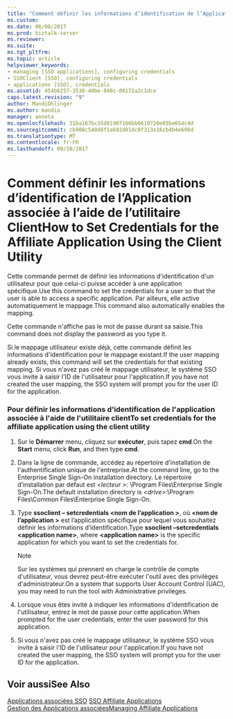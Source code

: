 ```yaml
---
title: "Comment définir les informations d’identification de l’Application associée à l’aide de l’utilitaire Client | Documents Microsoft"
ms.custom: 
ms.date: 06/08/2017
ms.prod: biztalk-server
ms.reviewer: 
ms.suite: 
ms.tgt_pltfrm: 
ms.topic: article
helpviewer_keywords:
- managing [SSO applications], configuring credentials
- SSOClient [SSO], configuring credentials
- applications [SSO], credentials
ms.assetid: 454b6257-3538-40be-840c-00172a2c1dce
caps.latest.revision: "9"
author: MandiOhlinger
ms.author: mandia
manager: anneta
ms.openlocfilehash: 31ba167bc35d01907166bb6610720e03be654c4d
ms.sourcegitcommit: cb908c540d8f1a692d01dc8f313e16cb4b4e696d
ms.translationtype: MT
ms.contentlocale: fr-FR
ms.lasthandoff: 09/20/2017
---
```

# <a name="how-to-set-credentials-for-the-affiliate-application-using-the-client-utility"></a><span data-ttu-id="7ca3f-102">Comment définir les informations d’identification de l’Application associée à l’aide de l’utilitaire Client</span><span class="sxs-lookup"><span data-stu-id="7ca3f-102">How to Set Credentials for the Affiliate Application Using the Client Utility</span></span>
<span data-ttu-id="7ca3f-103">Cette commande permet de définir les informations d'identification d'un utilisateur pour que celui-ci puisse accéder à une application spécifique.</span><span class="sxs-lookup"><span data-stu-id="7ca3f-103">Use this command to set the credentials for a user so that the user is able to access a specific application.</span></span> <span data-ttu-id="7ca3f-104">Par ailleurs, elle active automatiquement le mappage.</span><span class="sxs-lookup"><span data-stu-id="7ca3f-104">This command also automatically enables the mapping.</span></span>  
  
 <span data-ttu-id="7ca3f-105">Cette commande n'affiche pas le mot de passe durant sa saisie.</span><span class="sxs-lookup"><span data-stu-id="7ca3f-105">This command does not display the password as you type it.</span></span>  
  
 <span data-ttu-id="7ca3f-106">Si le mappage utilisateur existe déjà, cette commande définit les informations d'identification pour le mappage existant.</span><span class="sxs-lookup"><span data-stu-id="7ca3f-106">If the user mapping already exists, this command will set the credentials for that existing mapping.</span></span> <span data-ttu-id="7ca3f-107">Si vous n'avez pas créé le mappage utilisateur, le système SSO vous invite à saisir l'ID de l'utilisateur pour l'application.</span><span class="sxs-lookup"><span data-stu-id="7ca3f-107">If you have not created the user mapping, the SSO system will prompt you for the user ID for the application.</span></span>  
  
### <a name="to-set-credentials-for-the-affiliate-application-using-the-client-utility"></a><span data-ttu-id="7ca3f-108">Pour définir les informations d'identification de l'application associée à l'aide de l'utilitaire client</span><span class="sxs-lookup"><span data-stu-id="7ca3f-108">To set credentials for the affiliate application using the client utility</span></span>  
  
1.  <span data-ttu-id="7ca3f-109">Sur le **Démarrer** menu, cliquez sur **exécuter**, puis tapez **cmd**.</span><span class="sxs-lookup"><span data-stu-id="7ca3f-109">On the **Start** menu, click **Run**, and then type **cmd**.</span></span>  
  
2.  <span data-ttu-id="7ca3f-110">Dans la ligne de commande, accédez au répertoire d'installation de l'authentification unique de l'entreprise.</span><span class="sxs-lookup"><span data-stu-id="7ca3f-110">At the command line, go to the Enterprise Single Sign-On installation directory.</span></span> <span data-ttu-id="7ca3f-111">Le répertoire d’installation par défaut est  *\<lecteur >*: \Program Files\Enterprise Single Sign-On.</span><span class="sxs-lookup"><span data-stu-id="7ca3f-111">The default installation directory is *\<drive>*:\Program Files\Common Files\Enterprise Single Sign-On.</span></span>  
  
3.  <span data-ttu-id="7ca3f-112">Type **ssoclient – setcredentials \<nom de l’application >**, où  **\<nom de l’application >** est l’application spécifique pour lequel vous souhaitez définir les informations d’identification.</span><span class="sxs-lookup"><span data-stu-id="7ca3f-112">Type **ssoclient –setcredentials \<application name>**, where **\<application name>** is the specific application for which you want to set the credentials for.</span></span>  
  
    > [!NOTE]
    >  <span data-ttu-id="7ca3f-113">Sur les systèmes qui prennent en charge le contrôle de compte d'utilisateur, vous devrez peut-être exécuter l'outil avec des privilèges d'administrateur.</span><span class="sxs-lookup"><span data-stu-id="7ca3f-113">On a system that supports User Account Control (UAC), you may need to run the tool with Administrative privileges.</span></span>  
  
4.  <span data-ttu-id="7ca3f-114">Lorsque vous êtes invité à indiquer les informations d'identification de l'utilisateur, entrez le mot de passe pour cette application.</span><span class="sxs-lookup"><span data-stu-id="7ca3f-114">When prompted for the user credentials, enter the user password for this application.</span></span>  
  
5.  <span data-ttu-id="7ca3f-115">Si vous n'avez pas créé le mappage utilisateur, le système SSO vous invite à saisir l'ID de l'utilisateur pour l'application.</span><span class="sxs-lookup"><span data-stu-id="7ca3f-115">If you have not created the user mapping, the SSO system will prompt you for the user ID for the application.</span></span>  
  
## <a name="see-also"></a><span data-ttu-id="7ca3f-116">Voir aussi</span><span class="sxs-lookup"><span data-stu-id="7ca3f-116">See Also</span></span>  
 <span data-ttu-id="7ca3f-117">[Applications associées SSO](../core/sso-affiliate-applications.md) </span><span class="sxs-lookup"><span data-stu-id="7ca3f-117">[SSO Affiliate Applications](../core/sso-affiliate-applications.md) </span></span>  
 [<span data-ttu-id="7ca3f-118">Gestion des Applications associées</span><span class="sxs-lookup"><span data-stu-id="7ca3f-118">Managing Affiliate Applications</span></span>](../core/managing-affiliate-applications.md)